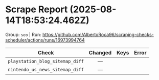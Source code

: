 # Scrape Report (2025-08-14T18:53:24.462Z)

Group: `seo`  |  Run: https://github.com/AlbertoRoca96/scraping-checks-scheduler/actions/runs/16973994764

| Check | Changed | Keys | Error |
|---|:---:|:--|:--|
| `playstation_blog_sitemap_diff` | — |  |  |
| `nintendo_us_news_sitemap_diff` | — |  |  |
